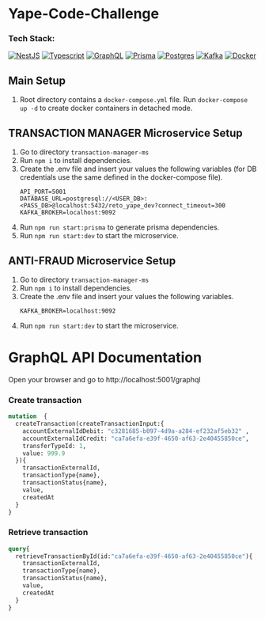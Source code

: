 # Yape-Code-Challenge
### Tech Stack:

[![NestJS][NestJS]][NestJS-url] [![Typescript][Typescript]][Typescript-url] [![GraphQL][GraphQL]][GraphQL-url] [![Prisma][Prisma]][Prisma-url] [![Postgres][Postgres]][Postgres-url] [![Kafka][Kafka]][Kafka-url] [![Docker][Docker]][Docker-url]


## Main Setup

1. Root directory contains a `docker-compose.yml` file. Run `docker-compose up -d` to create docker containers in detached mode.

## TRANSACTION MANAGER Microservice Setup

1. Go to directory `transaction-manager-ms`
2. Run `npm i` to install dependencies.
3. Create the .env file and insert your values the following variables (for DB credentials use the same defined in the docker-compose file).
	```
	API_PORT=5001
	DATABASE_URL=postgresql://<USER_DB>:<PASS_DB>@localhost:5432/reto_yape_dev?connect_timeout=300
	KAFKA_BROKER=localhost:9092
	```
4. Run `npm run start:prisma` to generate prisma dependencies.
5. Run `npm run start:dev` to start the microservice.

## ANTI-FRAUD Microservice Setup

1. Go to directory `transaction-manager-ms`
2. Run `npm i` to install dependencies.
3. Create the .env file and insert your values the following variables.
	```
	KAFKA_BROKER=localhost:9092
	```
4. Run `npm run start:dev` to start the microservice.


# GraphQL API Documentation

Open your browser and go to http://localhost:5001/graphql

### Create transaction
```graphql
mutation  {
  createTransaction(createTransactionInput:{
    accountExternalIdDebit: "c3281685-b097-4d9a-a284-ef232af5eb32" ,
    accountExternalIdCredit: "ca7a6efa-e39f-4650-af63-2e40455850ce",
    transferTypeId: 1,
    value: 999.9
  }){
    transactionExternalId,
    transactionType{name},
    transactionStatus{name},
    value,
    createdAt
  }
}
```


### Retrieve transaction
```graphql
query{
  retrieveTransactionById(id:"ca7a6efa-e39f-4650-af63-2e40455850ce"){
    transactionExternalId,
    transactionType{name},
    transactionStatus{name},
    value,
    createdAt
  }
}
```

<!-- MARKDOWN LINKS & IMAGES -->
<!-- https://www.markdownguide.org/basic-syntax/#reference-style-links -->
[NestJS]: https://skillicons.dev/icons?i=nestjs
[NestJS-url]: https://nestjs.com/
[Typescript]: https://skillicons.dev/icons?i=ts
[Typescript-url]: https://www.typescriptlang.org/
[GraphQL]: https://skillicons.dev/icons?i=graphql
[GraphQL-url]: https://graphql.org/
[Prisma]: https://skillicons.dev/icons?i=prisma
[Prisma-url]: https://www.prisma.io/
[Postgres-url]: https://www.postgresql.org/
[Postgres]: https://skillicons.dev/icons?i=postgres
[Kafka]: https://iili.io/H1FlLEg.png
[Kafka-url]: https://kafka.apache.org/
[Docker]: https://skillicons.dev/icons?i=docker
[Docker-url]: https://www.docker.com/